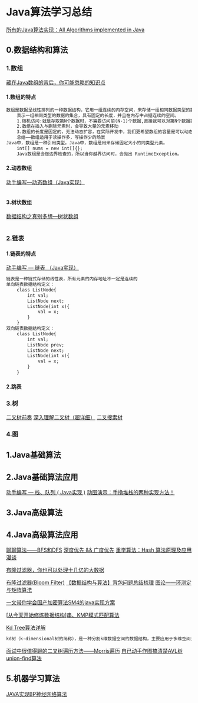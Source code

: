 # Java算法学习总结
[所有的Java算法实现：All Algorithms implemented in Java](https://github.com/TheAlgorithms/Java)

## 0.数据结构和算法
### 1.数组
[藏在Java数组的背后，你可能忽略的知识点](https://www.cnblogs.com/kalton/p/13656551.html)
#### 1.数组的特点
```markdown
数组是数据呈线性排列的一种数据结构，它用一组连续的内存空间，来存储一组相同数据类型的数据，
    表示一组相同类型的数据的集合，具有固定的长度，并且在内存中占据连续的空间。
    1.随机访问:就是存取第N个数据时，不需要访问前(N-1)个数据,直接就可以对第N个数据操作(数组)
    2.数组在插入与删除元素时，会导致大量的元素移动
    3.数组的长度是固定的，无法动态扩容，在实际开发中，我们更希望数组的容量是可以动态改变的
    总结——数组适用于读操作多，写操作少的场景
Java中，数组是一种引用类型。Java中，数组是用来存储固定大小的同类型元素。
    int[] nums = new int[]{};
    Java数组是会做边界检查的，所以当你越界访问时，会抛出 RuntimeException。
```
#### 2.动态数组
[动手编写—动态数组（Java实现）](https://www.cnblogs.com/kalton/p/13659264.html)
```markdown

```
#### 3.树状数组
[数据结构之真别多想—树状数组](https://www.cnblogs.com/Simon5ei/p/13655398.html)
```markdown

```
### 2.链表
#### 1.链表的特点
[动手编写 — 链表 （Java实现）](https://www.cnblogs.com/kalton/archive/2004/01/13/13660826.html)
```markdown
链表是一种链式存储的线性表，所有元素的内存地址不一定是连续的
单向链表数据结构定义：
    class ListNode{
        int val;
        ListNode next;
        ListNode(int x){
            val = x;
        }
    }
双向链表数据结构定义：
    class ListNode{
        int val;
        ListNode prev;
        ListNode next;
        ListNode(int x){
            val = x;
        }
    }
```
#### 2.跳表
### 3.树
[二叉树前奏](https://www.cnblogs.com/kalton/archive/2004/01/13/13667754.html)
[深入理解二叉树（超详细）](https://www.cnblogs.com/kalton/archive/2004/01/13/13689985.html)
[二叉搜索树](https://www.cnblogs.com/kalton/archive/2004/01/13/13695713.html)
### 4.图

## 1.Java基础算法

## 2.Java基础算法应用
[动手编写 — 栈、队列 ( Java实现 )](https://www.cnblogs.com/kalton/p/13663365.html)
[动图演示：手撸堆栈的两种实现方法！](https://www.cnblogs.com/vipstone/p/13722484.html)
## 3.Java高级算法

## 4.Java高级算法应用


[聊聊算法——BFS和DFS](https://www.cnblogs.com/xxbiao/p/12845636.html)
[深度优先 && 广度优先](https://www.cnblogs.com/xiexiandong/p/13157476.html)
[重学算法：Hash 算法原理及应用漫谈](https://mp.weixin.qq.com/s?__biz=MzUyNjQxNjYyMg==&mid=2247487045&idx=2&sn=8a2e6c0ce196da24f1463898faba3816&chksm=fa0e61c4cd79e8d29e4c069f9204eb0fbc5c81d2a44ffac2969dc99aa9e24e9c12ec25e41c25&mpshare=1&scene=23&srcid=&sharer_sharetime=1575516230669&sharer_shareid=d812adcc01829f0f7f8fb06aea118511#rd)

[布隆过滤器，你也可以处理十几亿的大数据](https://www.cnblogs.com/lazyegg/p/12857374.html)

[布隆过滤器(Bloom Filter)](https://www.cnblogs.com/cbkj-xd/p/12863619.html)
[【数据结构与算法】背包问题总结梳理](https://www.cnblogs.com/buptleida/p/13411787.html)
[图论——环测定与矩阵算法](https://www.cnblogs.com/learnhow/p/12904677.html)

[一文带你学会国产加密算法SM4的java实现方案](https://www.cnblogs.com/jichi/p/12907453.html)


[[从今天开始修炼数据结构]串、KMP模式匹配算法](https://www.cnblogs.com/Joey777210/p/11973279.html)

[Kd Tree算法详解](https://www.cnblogs.com/PythonLearner/p/12952929.html)
```markdown
kd树（k-dimensional树的简称），是一种分割k维数据空间的数据结构，主要应用于多维空间关键数据的近邻查找(Nearest Neighbor)和近似最近邻查找(Approximate Nearest Neighbor)。
```
[面试中很值得聊的二叉树遍历方法——Morris遍历](https://www.cnblogs.com/xdcat/p/12971855.html)
[自已动手作图搞清楚AVL树](https://www.cnblogs.com/zhuhuix/p/13364271.html)
[union-find算法](https://www.cnblogs.com/afei-24/p/13150340.html)

## 5.机器学习算法
[JAVA实现BP神经网络算法](https://www.cnblogs.com/MrZhaoyx/p/13271832.html)